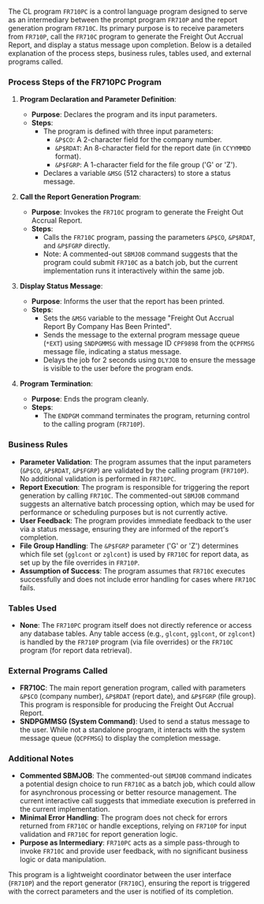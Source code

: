 The CL program `FR710PC` is a control language program designed to serve as an intermediary between the prompt program `FR710P` and the report generation program `FR710C`. Its primary purpose is to receive parameters from `FR710P`, call the `FR710C` program to generate the Freight Out Accrual Report, and display a status message upon completion. Below is a detailed explanation of the process steps, business rules, tables used, and external programs called.

### Process Steps of the FR710PC Program

1. **Program Declaration and Parameter Definition**:
   - **Purpose**: Declares the program and its input parameters.
   - **Steps**:
     - The program is defined with three input parameters:
       - `&P$CO`: A 2-character field for the company number.
       - `&P$RDAT`: An 8-character field for the report date (in `CCYYMMDD` format).
       - `&P$FGRP`: A 1-character field for the file group ('G' or 'Z').
     - Declares a variable `&MSG` (512 characters) to store a status message.

2. **Call the Report Generation Program**:
   - **Purpose**: Invokes the `FR710C` program to generate the Freight Out Accrual Report.
   - **Steps**:
     - Calls the `FR710C` program, passing the parameters `&P$CO`, `&P$RDAT`, and `&P$FGRP` directly.
     - Note: A commented-out `SBMJOB` command suggests that the program could submit `FR710C` as a batch job, but the current implementation runs it interactively within the same job.

3. **Display Status Message**:
   - **Purpose**: Informs the user that the report has been printed.
   - **Steps**:
     - Sets the `&MSG` variable to the message "Freight Out Accrual Report By Company Has Been Printed".
     - Sends the message to the external program message queue (`*EXT`) using `SNDPGMMSG` with message ID `CPF9898` from the `QCPFMSG` message file, indicating a status message.
     - Delays the job for 2 seconds using `DLYJOB` to ensure the message is visible to the user before the program ends.

4. **Program Termination**:
   - **Purpose**: Ends the program cleanly.
   - **Steps**:
     - The `ENDPGM` command terminates the program, returning control to the calling program (`FR710P`).

### Business Rules
- **Parameter Validation**: The program assumes that the input parameters (`&P$CO`, `&P$RDAT`, `&P$FGRP`) are validated by the calling program (`FR710P`). No additional validation is performed in `FR710PC`.
- **Report Execution**: The program is responsible for triggering the report generation by calling `FR710C`. The commented-out `SBMJOB` command suggests an alternative batch processing option, which may be used for performance or scheduling purposes but is not currently active.
- **User Feedback**: The program provides immediate feedback to the user via a status message, ensuring they are informed of the report's completion.
- **File Group Handling**: The `&P$FGRP` parameter ('G' or 'Z') determines which file set (`gglcont` or `zglcont`) is used by `FR710C` for report data, as set up by the file overrides in `FR710P`.
- **Assumption of Success**: The program assumes that `FR710C` executes successfully and does not include error handling for cases where `FR710C` fails.

### Tables Used
- **None**: The `FR710PC` program itself does not directly reference or access any database tables. Any table access (e.g., `glcont`, `gglcont`, or `zglcont`) is handled by the `FR710P` program (via file overrides) or the `FR710C` program (for report data retrieval).

### External Programs Called
- **FR710C**: The main report generation program, called with parameters `&P$CO` (company number), `&P$RDAT` (report date), and `&P$FGRP` (file group). This program is responsible for producing the Freight Out Accrual Report.
- **SNDPGMMSG (System Command)**: Used to send a status message to the user. While not a standalone program, it interacts with the system message queue (`QCPFMSG`) to display the completion message.

### Additional Notes
- **Commented SBMJOB**: The commented-out `SBMJOB` command indicates a potential design choice to run `FR710C` as a batch job, which could allow for asynchronous processing or better resource management. The current interactive call suggests that immediate execution is preferred in the current implementation.
- **Minimal Error Handling**: The program does not check for errors returned from `FR710C` or handle exceptions, relying on `FR710P` for input validation and `FR710C` for report generation logic.
- **Purpose as Intermediary**: `FR710PC` acts as a simple pass-through to invoke `FR710C` and provide user feedback, with no significant business logic or data manipulation.

This program is a lightweight coordinator between the user interface (`FR710P`) and the report generator (`FR710C`), ensuring the report is triggered with the correct parameters and the user is notified of its completion.